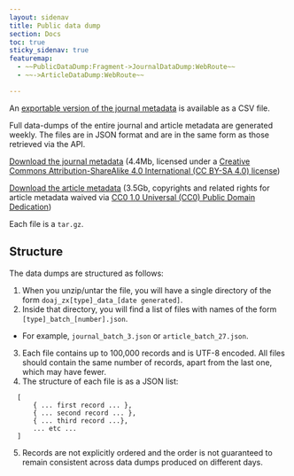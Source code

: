 ```yaml
---
layout: sidenav
title: Public data dump
section: Docs
toc: true
sticky_sidenav: true
featuremap: 
  - ~~PublicDataDump:Fragment->JournalDataDump:WebRoute~~
  - ~~->ArticleDataDump:WebRoute~~

---
```


An [exportable version of the journal metadata](/csv) is available as a CSV file.

Full data-dumps of the entire journal and article metadata are generated weekly. The files are in JSON format and are in the same form as those retrieved via the API.

[Download the journal metadata](/public-data-dump/journal) (4.4Mb, licensed under a [Creative Commons Attribution-ShareAlike 4.0 International (CC BY-SA 4.0) license](https://creativecommons.org/licenses/by-sa/4.0/))

[Download the article metadata](/public-data-dump/article) (3.5Gb, copyrights and related rights for article metadata waived via [CC0 1.0 Universal (CC0) Public Domain Dedication](https://creativecommons.org/publicdomain/zero/1.0/))

Each file is a `tar.gz`.

## Structure

The data dumps are structured as follows:

1. When you unzip/untar the file, you will have a single directory of the form `doaj_zx[type]_data_[date generated]`.
2. Inside that directory, you will find a list of files with names of the form `[type]_batch_[number].json`.
  - For example, `journal_batch_3.json` or `article_batch_27.json`.
3. Each file contains up to 100,000 records and is UTF-8 encoded. All files should contain the same number of records, apart from the last one, which may have fewer.
4. The structure of each file is as a JSON list:
  ```
    [
        { ... first record ... },
        { ... second record ... },
        { ... third record ...},
        ... etc ...
    ]
  ```
5. Records are not explicitly ordered and the order is not guaranteed to remain consistent across data dumps produced on different days.
